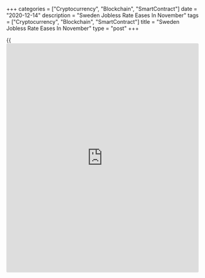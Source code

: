 +++
categories = ["Cryptocurrency", "Blockchain", "SmartContract"]
date = "2020-12-14"
description = "Sweden Jobless Rate Eases In November"
tags = ["Cryptocurrency", "Blockchain", "SmartContract"]
title = "Sweden Jobless Rate Eases In November"
type = "post"
+++

{{<iframe id="large-banner" src="https://www.bounty.group/#slide=11.0" width="100%" height="600" scrolling="no" style="border: 0px solid rgb(216, 221, 230); border-radius: 3px;">}}

Sweden's unemployment rate eased for a fourth straight month in
November, figures from the Swedish Public Employment Service showed on
Monday.

The jobless rate fell to 8.7 percent from 8.8 percent in October. A year
ago, the rate was 7.2 percent.

The number of unemployed fell to 450,820 persons from 455,020 persons in
the previous month. In the same month last year, the figure was 363,950.

The youth unemployment rose by 13,000 people to 63,000, corresponding to
an unemployment rate of 11.8 percent, the agency said. The rate was 9.2
percent in the same month last year.

For comments and feedback [contact](https://www.playgroundfx.com/contact/): editorial@rtt[news](https://www.letsplayfx.com/blog/forex-news-website/).com

[Economic News][1]

 **What parts of the world are seeing the best (and worst) economic
performances lately? Click[here][2] to check out our [Econ Scorecard][2]
and find out! See up-to-the-moment [ranking](https://www.playgroundfx.com/blog/crypto-exchange-ranking/)s for the best and worst
performers in [GDP][3], [unemployment rate][4], [inflation][5] and much
more.**

   1. www.rtt[news](https://www.letsplayfx.com/blog/forex-news-website/).com/Content/EconomicNews.aspx
   2. www.rtt[news](https://www.letsplayfx.com/blog/forex-news-website/).com/economic-scorecard/world-rank/industrial-production/highest-performance.aspx
   3. www.rtt[news](https://www.letsplayfx.com/blog/forex-news-website/).com/economic-scorecard/world-rank/GDP/highest-performance.aspx
   4. www.rtt[news](https://www.letsplayfx.com/blog/forex-news-website/).com/economic-scorecard/world-rank/unemployment-rate/lowest-performance.aspx
   5. www.rtt[news](https://www.letsplayfx.com/blog/forex-news-website/).com/economic-scorecard/world-rank/CPI/highest-performance.aspx